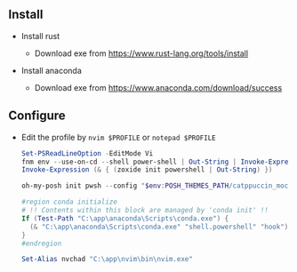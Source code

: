 ## Install

* Install rust

  - Download exe from https://www.rust-lang.org/tools/install

* Install anaconda

  - Download exe from https://www.anaconda.com/download/success


## Configure

* Edit the profile by `nvim $PROFILE` or `notepad $PROFILE`

  ```powershell
  Set-PSReadLineOption -EditMode Vi
  fnm env --use-on-cd --shell power-shell | Out-String | Invoke-Expression
  Invoke-Expression (& { (zoxide init powershell | Out-String) })
  
  oh-my-posh init pwsh --config "$env:POSH_THEMES_PATH/catppuccin_mocha.omp.json" | Invoke-Expression
  
  #region conda initialize
  # !! Contents within this block are managed by 'conda init' !!
  If (Test-Path "C:\app\anaconda\Scripts\conda.exe") {
    (& "C:\app\anaconda\Scripts\conda.exe" "shell.powershell" "hook") | Out-String | ?{$_} | Invoke-Expression
  }
  #endregion
  
  Set-Alias nvchad "C:\app\nvim\bin\nvim.exe"
  ```
